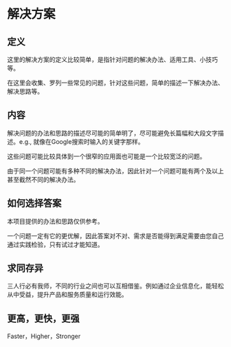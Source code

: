 # 解决方案

## 定义
这里的解决方案的定义比较简单，是指针对问题的解决办法、适用工具、小技巧等。

在这里会收集、罗列一些常见的问题，针对这些问题，简单的描述一下解决办法、解决思路等。


## 内容
解决问题的办法和思路的描述尽可能的简单明了，尽可能避免长篇幅和大段文字描述。e.g., 就像在Google搜索时输入的关键字那样。

这些问题可能比较具体到一个很窄的应用面也可能是一个比较宽泛的问题。

由于同一个问题可能有多种不同的解决办法，因此针对一个问题可能有两个及以上甚至截然不同的解决办法。

## 如何选择答案
本项目提供的办法和思路仅供参考。

一个问题一定有它的更优解，因此答案对不对、需求是否能得到满足需要由您自己通过实践检验，只有试过才能知道。

## 求同存异
三人行必有我师，不同的行业之间也可以互相借鉴。例如通过企业信息化，能轻松从中受益，提升产品和服务质量和运行效能。

## 更高，更快，更强
Faster，Higher，Stronger
